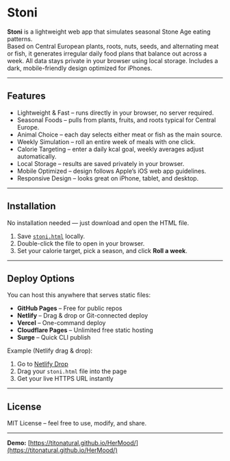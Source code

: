 # Stoni

**Stoni** is a lightweight web app that simulates seasonal Stone Age eating patterns.  
Based on Central European plants, roots, nuts, seeds, and alternating meat or fish, it generates irregular daily food plans that balance out across a week. All data stays private in your browser using local storage. Includes a dark, mobile-friendly design optimized for iPhones.

---

## Features

- Lightweight & Fast – runs directly in your browser, no server required.
- Seasonal Foods – pulls from plants, fruits, and roots typical for Central Europe.
- Animal Choice – each day selects either meat or fish as the main source.
- Weekly Simulation – roll an entire week of meals with one click.
- Calorie Targeting – enter a daily kcal goal, weekly averages adjust automatically.
- Local Storage – results are saved privately in your browser.
- Mobile Optimized – design follows Apple’s iOS web app guidelines.
- Responsive Design – looks great on iPhone, tablet, and desktop.

---

## Installation

No installation needed — just download and open the HTML file.

1. Save [`stoni.html`](./stoni.html) locally.
2. Double-click the file to open in your browser.
3. Set your calorie target, pick a season, and click **Roll a week**.

---

## Deploy Options

You can host this anywhere that serves static files:

- **GitHub Pages** – Free for public repos  
- **Netlify** – Drag & drop or Git-connected deploy  
- **Vercel** – One-command deploy  
- **Cloudflare Pages** – Unlimited free static hosting  
- **Surge** – Quick CLI publish  

Example (Netlify drag & drop):

1. Go to [Netlify Drop](https://app.netlify.com/drop)  
2. Drag your `stoni.html` file into the page  
3. Get your live HTTPS URL instantly  

---

## License

MIT License – feel free to use, modify, and share.

---

**Demo:** [https://titonatural.github.io/HerMood/](https://titonatural.github.io/HerMood/)
